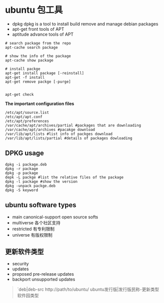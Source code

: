# ubuntu 包工具

- dpkg   dpkg is a tool to install build remove and manage debian packages
- apt-get  front tools of APT
- aptitude advance tools of APT

```
# search package from the repo
apt-cache search package

# show the info of the package
apt-cache show package

# install packge
apt-get install package [-reinstall]
apt-get -f install
apt-get remove packge [-purge]


apt-get check
```

**The important configuration files**

```
/etc/apt/source.list
/etc/apt/apt.conf
/etc/apt/preferences
/var/cache/apt/archives/partial #packages that are downloading
/var/cache/apt/archives #pacakge download
/var/lib/apt/lists #list info of packges download
/var/lib/apt/lists/partial #details of packages dowloading
```

## DPKG usage

```
dpkg -i package.deb
dpkg -r package
dpkg -p package
depk -L packge #list the relative files of the package
dpkg -l package #show the version
dpkg -unpack packge.deb
dpkg -S keyword
```

## ubuntu software types

- main canonical-support open source softs
- multiverse 各个社区支持
- restricted 有专利限制
- universe 有版权限制


## 更新软件类型

- security
- updates
- proposed pre-release updates
- backport unsupported updates

> `deb|deb-src http://path/to/ubuntu/ ubuntu发行版|发行版民称-更新类型 软件园类型
